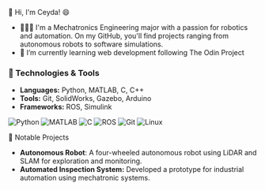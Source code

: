 👋 Hi, I'm Ceyda! 😄
- 👩🏻‍💻 I'm a Mechatronics Engineering major with a passion for robotics and automation. On my GitHub, you'll find projects ranging from autonomous robots to software simulations.
- 🌱 I’m currently learning web development following The Odin Project


### 🔧 Technologies & Tools
- **Languages:** Python, MATLAB, C, C++
- **Tools:** Git, SolidWorks, Gazebo, Arduino
- **Frameworks:** ROS, Simulink

![Python](https://img.shields.io/badge/-Python-3776AB?style=for-the-badge&logo=python&logoColor=white)
![MATLAB](https://img.shields.io/badge/-MATLAB-0076A8?style=for-the-badge&logo=mathworks&logoColor=white)
![C](https://img.shields.io/badge/C-00599C?style=for-the-badge&logo=c&logoColor=white)
![ROS](https://img.shields.io/badge/-ROS-22314E?style=for-the-badge&logo=ros&logoColor=white)
![Git](https://img.shields.io/badge/-Git-F05032?style=for-the-badge&logo=git&logoColor=white)
![Linux](https://img.shields.io/badge/Linux-FCC624?style=for-the-badge&logo=linux&logoColor=black)


🌟 Notable Projects
- **Autonomous Robot**: A four-wheeled autonomous robot using LiDAR and SLAM for exploration and monitoring.
- **Automated Inspection System:** Developed a prototype for industrial automation using mechatronic systems.




<!---
ceydabiber/ceydabiber is a ✨ special ✨ repository because its `README.md` (this file) appears on your GitHub profile.
You can click the Preview link to take a look at your changes.
--->
